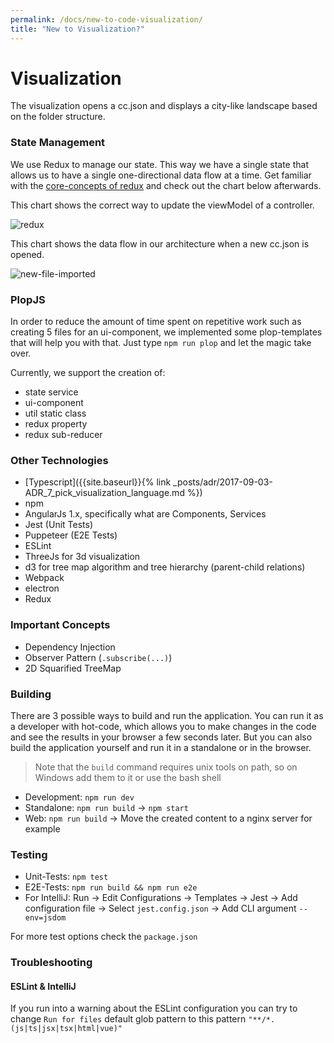 ```yaml
---
permalink: /docs/new-to-code-visualization/
title: "New to Visualization?"
---
```


# Visualization

The visualization opens a cc.json and displays a city-like landscape based on the folder structure.

### State Management

We use Redux to manage our state. This way we have a single state that allows us to have a single one-directional data flow at a time. Get familiar with the [core-concepts of redux](https://redux.js.org/introduction/core-concepts) and check out the chart below afterwards.

This chart shows the correct way to update the viewModel of a controller.

![redux]({{site.baseurl}}/assets/images/docs/reference/redux-flow.png)

This chart shows the data flow in our architecture when a new cc.json is opened.

![new-file-imported]({{site.baseurl}}/assets/images/docs/reference/loading-a-new-file-flow.png)

### PlopJS

In order to reduce the amount of time spent on repetitive work such as creating 5 files for an ui-component, we implemented some plop-templates that will help you with that. Just type `npm run plop` and let the magic take over.

Currently, we support the creation of:

-   state service
-   ui-component
-   util static class
-   redux property
-   redux sub-reducer

### Other Technologies

-   [Typescript]({{site.baseurl}}{% link _posts/adr/2017-09-03-ADR_7_pick_visualization_language.md %})
-   npm
-   AngularJs 1.x, specifically what are Components, Services
-   Jest (Unit Tests)
-   Puppeteer (E2E Tests)
-   ESLint
-   ThreeJs for 3d visualization
-   d3 for tree map algorithm and tree hierarchy (parent-child relations)
-   Webpack
-   electron
-   Redux

### Important Concepts

-   Dependency Injection
-   Observer Pattern (`.subscribe(...)`)
-   2D Squarified TreeMap

### Building

There are 3 possible ways to build and run the application. You can run it as a developer with hot-code, which allows you to make changes in the code and see the results in your browser a few seconds later. But you can also build the application yourself and run it in a standalone or in the browser.

> Note that the `build` command requires unix tools on path, so on Windows add them to it or use the bash shell

-   Development: `npm run dev`
-   Standalone: `npm run build` -> `npm start`
-   Web: `npm run build` -> Move the created content to a nginx server for example

### Testing

-   Unit-Tests: `npm test`
-   E2E-Tests: `npm run build && npm run e2e`
-   For IntelliJ: Run -> Edit Configurations -> Templates -> Jest -> Add configuration file -> Select `jest.config.json` -> Add CLI argument `--env=jsdom`

For more test options check the `package.json`

### Troubleshooting

#### ESLint & IntelliJ

If you run into a warning about the ESLint configuration you can try to change `Run for files` default glob pattern to this pattern `"**/*.(js|ts|jsx|tsx|html|vue)"`
